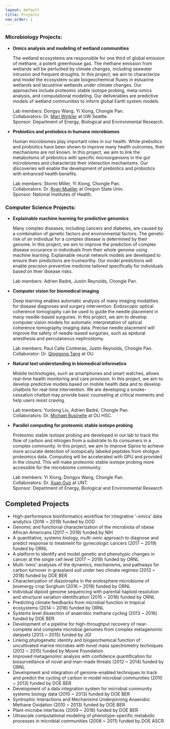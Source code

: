 ```yaml
---
layout: default
title: Projects
nav_order: 1
---
```


### **Microbiology Projects:**

- **Omics analysis and modeling of wetland communities**  
  
  The wetland ecosystems are responsible for one third of global emission of methane, a potent greenhouse gas. The methane emission from wetlands will be 
  perturbed by climate changes, including seawater intrusion and frequent droughts. In this project, we aim to characterize and model the ecosystem-scale 
  biogeochemical fluxes in estuarine wetlands and lacustrine wetlands under climate changes. Our approaches include proteomic stable isotope probing, 
  meta-omics analysis, and computational modeling. Our deliverables are predictive models of wetland communities to inform global Earth system models.  
  
  Lab members: Dongyu Wang, Yi Xiong, Chongle Pan.  
  Collaborators: Dr. [Mari Winkler](http://www.winklerlab.com) at UW Seattle.  
  Sponsor: Department of Energy, Biological and Environmental Research.  

- **Prebiotics and protiobics in humane microbiomes**

  Human microbiomes play important roles in our health. While prebiotics and probiotics have been shown to improve many health outcomes, their mechanisms are
  not known. In this project, we aim to link the metabolisms of prebiotics with specific microorganisms in the gut microbiomes and characterize their interaction
  mechanisms. Our discoveries will enable the development of prebiotics and probiotics with enhanced health benefits. 

  Lab members: Stormi Miller, Yi Xiong, Chongle Pan.  
  Collaborators: Dr. [Ryan Mueller](https://microbiology.oregonstate.edu/dr-ryan-mueller) at Oregon State Univ.  
  Sponsor: National Institutes of Health.  

### **Computer Science Projects:**

- **Explainable machine learning for predictive genomics**

  Many complex diseases, including cancers and diabetes, are caused by a combination of genetic factors and environmental factors. The genetic risk of an individual
  for a complex disease is determined by their genome. In this project, we aim to improve the prediction of complex disease occurance in individuals from their 
  whole genome using machine learning. Explainable neural network models are developed to ensure their predictions are trustworthy. Our model predictions will 
  enable precision preventive medicine tailored specifically for individuals based on their disease risks. 
  
  Lab members: Adrien Badré, Justin Reynolds, Chongle Pan.  
  
- **Computer vision for biomedical imaging**

  Deep learning enables automatic analysis of many imaging modalities for disease diagnoses and surgery intervention. Endoscopic optical coherence tomography can
  be used to guide the needle placement in many needle-based surguries. In this project, we aim to develop computer vision models for automatic interpretation of 
  optical coherence tomography imaging data. Precise needle placement will improve the safety of needle-based surguries, such as epidural anesthesia and 
  percutaneous nephrostomy.

  Lab members: Paul Calle Contreras, Justin Reynolds, Chongle Pan.  
  Collaborator: Dr. [Qinggong Tang](http://tanglab.oucreate.com/) at OU

- **Natural text understanding in biomedical informatics** 

  Mobile technologies, such as smartphones and smart watches, allows real-time health monitoring and care provision. In this project, we aim to develop predictive
  models based on mobile health data and to develop chatbots for real-time intervention. We are developing a smoke-cessation chatbot may provide basic counseling 
  at critical moments and help users resist craving. 
  
  Lab members: Yunlong Liu, Adrien Badré, Chongle Pan.  
  Collaborators: Dr. [Michael Businelle](http://www.businellelab.com) at OU HSC. 

- **Parallel computing for proteomic stable isotope probing**

  Proteomic stable isotope probing are developed in our lab to track the flow of carbon and nitrogen from a substrate to its consumers in a complex community.
  In this project, we aim to improve Sipros to achieve more accurate detection of isotopically labeled peptides from shotgun proteomics data. Computing will be
  accelerated with GPU and provided in the clound. This will make proteomic stable isotope probing more accessible for the microbiome community.

  Lab members: Yi Xiong, Dongyu Wang, Chongle Pan.  
  Collaborators: Dr. [Xuan Guo](http://www.cse.unt.edu/~xuanguo/) at UNT.  
  Sponsor: Department of Energy, Biological and Environmental Research

## Completed Projects
- High-performance bioinformatics workflow for integrative ‘-omics’ data analytics (2016 ~ 2019) funded by DOD
- Genomic and functional characterization of the microbiota of obese African Americans (2017 ~ 2019) funded by NIH
- A quantitative, systems biology, multi-omic approach to diagnose and predict response to treatment for gynecologic cancers (2017 ~ 2019) funded by ORNL
- A platform to identify and model genetic and phenotypic changes in cancer at the single cell level (2017 ~ 2019) funded by ORNL
- Multi-‘omic’ analyses of the dynamics, mechanisms, and pathways for carbon turnover in grassland soil under two climate regimes (2013 ~ 2018) funded by DOE BER
- Characterization of diazotrophs in the endosphere microbiome of bioenergy crop Sorghum (2016 ~ 2018) funded by ORNL
- Individual diploid genome sequencing with parental haploid resolution and structural variation identification (2015 ~ 2016) funded by ORNL
- Predicting climate feedbacks from microbial function in tropical ecosystems (2014 ~ 2016) funded by ORNL
- Systems level dissection of anaerobic methane cycling (2013 ~ 2016) funded by DOE BER
- Development of a pipeline for high-throughput recovery of near-complete and complete microbial genomes from complex metagenomic datasets (2013 ~ 2015) funded by JGI
- Linking phylogenetic identity and biogeochemical function of uncultivated marine microbes with novel mass spectrometry techniques (2012 ~ 2015) funded by Moore Foundation
- Improved metagenomic analysis with confidence quantification for biosurveillance of novel and man-made threats (2012 ~ 2014) funded by ORNL
- Development and integration of genome-enabled techniques to track and predict the cycling of carbon in model microbial communities (2010 ~ 2013) funded by DOE BER
- Development of a data integration system for microbial community systems biology data (2010 ~ 2013) funded by DOE BER
- Syntrophic Interactions and Mechanisms Underpinning Anaerobic Methane Oxidation (2010 ~ 2013) funded by DOE BER
- Plant-microbe interfaces (2009 ~ 2018) funded by DOE BER
- Ultrascale computational modeling of phenotype-specific metabolic processes in microbial communities (2008 ~ 2011) funded by DOE ASCR

